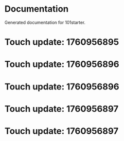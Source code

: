 # Documentation

Generated documentation for 101starter.

# Touch update: 1760956895

# Touch update: 1760956896

# Touch update: 1760956896

# Touch update: 1760956897

# Touch update: 1760956897
